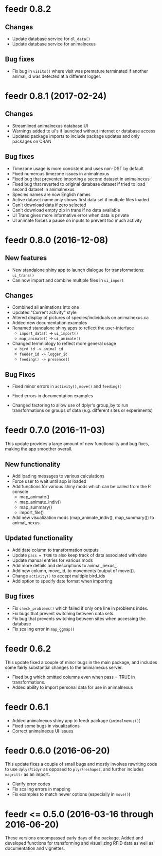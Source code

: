 # feedr 0.8.2

## Changes

- Update database service for `dl_data()`
- Update database service for animalnexus

## Bug fixes

- Fix bug in `visits()` where visit was premature terminated if another animal_id was detected at a different logger.


# feedr 0.8.1 (2017-02-24)

## Changes

- Streamlined animalnexus database UI
- Warnings added to ui's if launched without internet or database access
- Updated package imports to include package updates and only packages on CRAN

## Bug fixes

- Timezone usage is more consistent and uses non-DST by default
- Fixed numerous timezone issues in animalnexus
- Fixed bug that prevented importing a second dataset in animalnexus
- Fixed bug that reverted to original database dataset if tried to load second dataset in animalnexus
- Species names are now English names
- Active dataset name only shows first data set if multiple files loaded
- Can't download data if zero selected
- Can't download empty zip in trans if no data available
- UI Trans gives more informative error when data is private
- UI animate forces a pause on inputs to prevent too much activity

# feedr 0.8.0 (2016-12-08)

## New features

- New standalone shiny app to launch dialogue for transformations: `ui_trans()`
- Can now import and combine multiple files in `ui_import`

## Changes

- Combined all animations into one
- Updated "Current activity" style
- Altered display of pictures of species/individuals on animalnexus.ca
- Added new documentation examples
- Renamed standalone shiny apps to reflect the user-interface
    - `import_data()` -> `ui_import()`
    - `map_animate()` -> `ui_animate()`
- Changed termniology to reflect more general usage
    - `bird_id -> animal_id`
    - `feeder_id -> logger_id`
    - `feeding() -> presence()`

## Bug Fixes

- Fixed minor errors in `activity()`, `move()` and `feeding()`
- Fixed errors in documentation examples

- Changed factoring to allow use of dplyr's group_by to run transformations on groups of data (e.g. different sites or experiments)

# feedr 0.7.0 (2016-11-03)

This update provides a large amount of new functionality and bug fixes, making the app smoother overall.

## New functionality

- Add loading messages to various calculations
- Force user to wait until app is loaded
- Add functions for various shiny mods which can be called from the R console
    - map_animate()
    - map\_animate\_indiv()
    - map_summary()
    - import_file()
- Add new visualization mods (map\_animate\_indiv(), map\_summary()) to animal\_nexus.

## Updated functionality

- Add date column to transformation outputs
- Update `pass = TRUE` to also keep track of data associated with date
- Update manual entries for various mods
- Add more details and descriptions to animal_nexus_.
- Add new column, move_id, to movements (output of move()).
- Change `activity()` to accept multiple bird_ids
- Add option to specify date format when importing

## Bug fixes

- Fix `check_problems()` which failed if only one line in problems index.
- Fix bugs that prevent switching between data sets
- Fix bug that prevents switching between sites when accessing the database
- Fix scaling error in `map_ggmap()`

    

# feedr 0.6.2

This update fixed a couple of minor bugs in the main package, and includes some fairly substantial changes to the animalnexus server.

- Fixed bug which omitted columns even when pass = TRUE in transformations.
- Added ability to import personal data for use in animalnexus


# feedr 0.6.1

- Added animalnexus shiny app to feedr package (`animalnexus()`)
- Fixed some bugs in visualizations
- Correct animalnexus UI issues



# feedr 0.6.0 (2016-06-20)

This update fixes a couple of small bugs and mostly involves rewriting code to use `dplyr`/`tidyr` as opposed to `plyr`/`reshape2`, and further includes `magrittr` as an import. 

- Clarify error codes
- Fix scaling errors in mapping
- Fix examples to match newer options (especially in `move()`)

# feedr <= 0.5.0 (2016-03-16 through 2016-06-20)

These versions encompassed early days of the package. Added and developed functions for transforming and visuallizing RFID data as well as documentation and vignettes.
